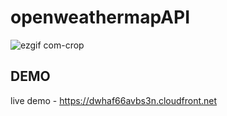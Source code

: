 # openweathermapAPI

![ezgif com-crop](https://user-images.githubusercontent.com/26069518/53398579-91190580-396f-11e9-85a8-fb00688d2069.gif)

## DEMO
live demo - https://dwhaf66avbs3n.cloudfront.net
